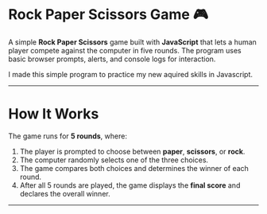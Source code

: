 # Rock Paper Scissors Game 🎮

A simple **Rock Paper Scissors** game built with **JavaScript** that lets a human player compete against the computer in five rounds. The program uses basic browser prompts, alerts, and console logs for interaction.

I made this simple program to practice my new aquired skills in Javascript.

---

# How It Works

The game runs for **5 rounds**, where:
1. The player is prompted to choose between **paper**, **scissors**, or **rock**.
2. The computer randomly selects one of the three choices.
3. The game compares both choices and determines the winner of each round.
4. After all 5 rounds are played, the game displays the **final score** and declares the overall winner.

---



